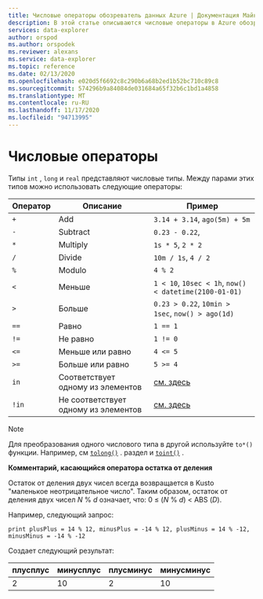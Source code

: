```yaml
---
title: Числовые операторы обозреватель данных Azure | Документация Майкрософт
description: В этой статье описываются числовые операторы в Azure обозреватель данных.
services: data-explorer
author: orspod
ms.author: orspodek
ms.reviewer: alexans
ms.service: data-explorer
ms.topic: reference
ms.date: 02/13/2020
ms.openlocfilehash: e020d5f6692c8c290b6a68b2ed1b52bc710c89c8
ms.sourcegitcommit: 574296b9a84084de031684a65f32b6c1bd1a4858
ms.translationtype: MT
ms.contentlocale: ru-RU
ms.lasthandoff: 11/17/2020
ms.locfileid: "94713995"
---
```

# <a name="numerical-operators"></a>Числовые операторы

Типы `int` , `long` и `real` представляют числовые типы.
Между парами этих типов можно использовать следующие операторы:

Оператор       |Описание                         |Пример
---------------|------------------------------------|-----------------------
`+`            |Add                                 |`3.14 + 3.14`, `ago(5m) + 5m`
`-`            |Subtract                            |`0.23 - 0.22`,
`*`            |Multiply                            |`1s * 5`, `2 * 2`
`/`            |Divide                              |`10m / 1s`, `4 / 2`
`%`            |Modulo                              |`4 % 2`
`<`            |Меньше                                |`1 < 10`, `10sec < 1h`, `now() < datetime(2100-01-01)`
`>`            |Больше                             |`0.23 > 0.22`, `10min > 1sec`, `now() > ago(1d)`
`==`           |Равно                              |`1 == 1`
`!=`           |Не равно                          |`1 != 0`
`<=`           |Меньше или равно                       |`4 <= 5`
`>=`           |Больше или равно                    |`5 >= 4`
`in`           |Соответствует одному из элементов       |[см. здесь](inoperator.md)
`!in`          |Не соответствует одному из элементов   |[см. здесь](inoperator.md)

> [!NOTE]
> Для преобразования одного числового типа в другой используйте `to*()` функции. Например, см [`tolong()`](tolongfunction.md) . раздел и [`toint()`](tointfunction.md) .

**Комментарий, касающийся оператора остатка от деления**

Остаток от деления двух чисел всегда возвращается в Kusto "маленькое неотрицательное число".
Таким образом, остаток от деления двух чисел *N*  %  *d* означает, что: 0 &le; (*N*  %  *d*) &lt; ABS (*D*).

Например, следующий запрос:

```kusto
print plusPlus = 14 % 12, minusPlus = -14 % 12, plusMinus = 14 % -12, minusMinus = -14 % -12
```

Создает следующий результат:

|плусплус  | минусплус  | плусминус  | минусминус|
|----------|------------|------------|-----------|
|2         | 10         | 2          | 10        |
